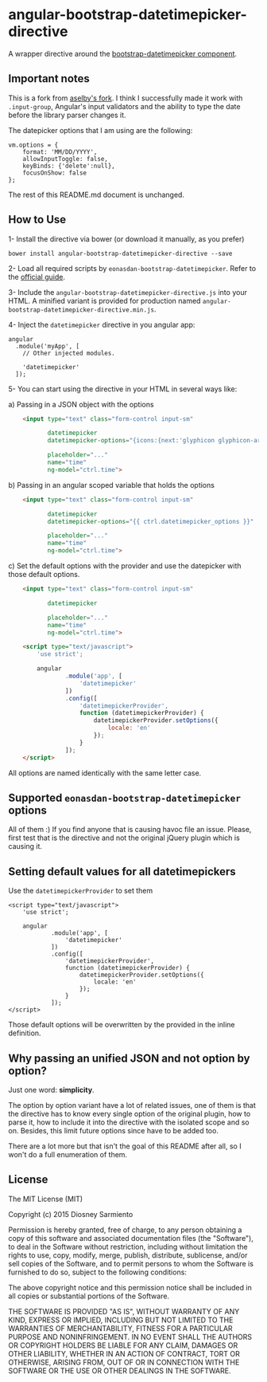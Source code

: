 # angular-bootstrap-datetimepicker-directive

A wrapper directive around the [bootstrap-datetimepicker component](http://eonasdan.github.io/bootstrap-datetimepicker/).

## Important notes

This is a fork from [aselby's fork](https://github.com/aselby/angular-bootstrap-datetimepicker-directive). I think I successfully made it work with `.input-group`, Angular's input validators and the ability to type the date before the library parser changes it.

The datepicker options that I am using are the following:

	vm.options = {
		format: 'MM/DD/YYYY', 
		allowInputToggle: false,
		keyBinds: {'delete':null},
		focusOnShow: false
	};
	
The rest of this README.md document is unchanged.

## How to Use

1- Install the directive via bower (or download it manually, as you prefer)

	bower install angular-bootstrap-datetimepicker-directive --save

2- Load all required scripts by `eonasdan-bootstrap-datetimepicker`.
Refer to the [official guide](http://eonasdan.github.io/bootstrap-datetimepicker/Installing/).

3- Include the `angular-bootstrap-datetimepicker-directive.js` into your HTML.
A minified variant is provided for production named `angular-bootstrap-datetimepicker-directive.min.js`.

4- Inject the `datetimepicker` directive in you angular app:

	angular
	  .module('myApp', [
	    // Other injected modules.

	    'datetimepicker'
	  ]);

5- You can start using the directive in your HTML in several ways like:

a) Passing in a JSON object with the options
```html
	<input type="text" class="form-control input-sm"

	       datetimepicker
	       datetimepicker-options="{icons:{next:'glyphicon glyphicon-arrow-right',previous:'glyphicon glyphicon-arrow-left',up:'glyphicon glyphicon-arrow-up',down:'glyphicon glyphicon-arrow-down'}}"

	       placeholder="..."
	       name="time"
	       ng-model="ctrl.time">
```
b) Passing in an angular scoped variable that holds the options

```html
	<input type="text" class="form-control input-sm"

	       datetimepicker
	       datetimepicker-options="{{ ctrl.datetimepicker_options }}"

	       placeholder="..."
	       name="time"
	       ng-model="ctrl.time">
```
c) Set the default options with the provider and use the datepicker with those
default options.

```html
	<input type="text" class="form-control input-sm"

	       datetimepicker

	       placeholder="..."
	       name="time"
	       ng-model="ctrl.time">

	<script type="text/javascript">
		'use strict';

		angular
				.module('app', [
					'datetimepicker'
				])
				.config([
					'datetimepickerProvider',
					function (datetimepickerProvider) {
						datetimepickerProvider.setOptions({
							locale: 'en'
						});
					}
				]);
	</script>
```

All options are named identically with the same letter case.

## Supported `eonasdan-bootstrap-datetimepicker` options

All of them :) If you find anyone that is causing havoc file an issue. Please,
first test that is the directive and not the original jQuery plugin which is
causing it.

## Setting default values for all datetimepickers

Use the `datetimepickerProvider` to set them

	<script type="text/javascript">
		'use strict';

		angular
				.module('app', [
					'datetimepicker'
				])
				.config([
					'datetimepickerProvider',
					function (datetimepickerProvider) {
						datetimepickerProvider.setOptions({
							locale: 'en'
						});
					}
				]);
	</script>

Those default options will be overwritten by the provided in the inline definition.

## Why passing an unified JSON and not option by option?

Just one word: **simplicity**.

The option by option variant have a lot of related issues, one of them is that
the directive has to know every single option of the original plugin, how to parse
it, how to include it into the directive with the isolated scope and so on.
Besides, this limit future options since have to be added too.

There are a lot more but that isn't the goal of this README after all, so I won't
do a full enumeration of them.

## License

The MIT License (MIT)

Copyright (c) 2015 Diosney Sarmiento

Permission is hereby granted, free of charge, to any person obtaining a copy
of this software and associated documentation files (the "Software"), to deal
in the Software without restriction, including without limitation the rights
to use, copy, modify, merge, publish, distribute, sublicense, and/or sell
copies of the Software, and to permit persons to whom the Software is
furnished to do so, subject to the following conditions:

The above copyright notice and this permission notice shall be included in
all copies or substantial portions of the Software.

THE SOFTWARE IS PROVIDED "AS IS", WITHOUT WARRANTY OF ANY KIND, EXPRESS OR
IMPLIED, INCLUDING BUT NOT LIMITED TO THE WARRANTIES OF MERCHANTABILITY,
FITNESS FOR A PARTICULAR PURPOSE AND NONINFRINGEMENT. IN NO EVENT SHALL THE
AUTHORS OR COPYRIGHT HOLDERS BE LIABLE FOR ANY CLAIM, DAMAGES OR OTHER
LIABILITY, WHETHER IN AN ACTION OF CONTRACT, TORT OR OTHERWISE, ARISING FROM,
OUT OF OR IN CONNECTION WITH THE SOFTWARE OR THE USE OR OTHER DEALINGS IN
THE SOFTWARE.
